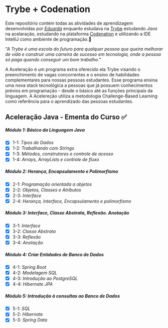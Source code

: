 # Trybe + Codenation

Este repositório contém todas as atividades de aprendizagem desenvolvidas por _[Eduarda](https://www.linkedin.com/in/eduarda-wiltiner-reis-santana-45b87518b/)_ enquanto estudava na [Trybe](https://www.betrybe.com/) estudando *Java* na acelaração, estudando na plataforma [Codenation](https://www.codenation.dev/) e utilizando a IDE IntelliJ como ambiente de programação.:rocket:

_"A Trybe é uma escola do futuro para qualquer pessoa que queira melhorar de vida e construir uma carreira de sucesso em tecnologia, onde a pessoa só paga quando conseguir um bom trabalho."_

A Aceleração é um programa extra oferecido ela Trybe visando o preenchimento de vagas concorrentes e o ensino de habilidades complementares para nossas pessoas estudantes. Esse programa ensina uma nova stack tecnológica a pessoas que já possuem conhecimentos prévios em programação - desde o básico até as funções principais da linguagem. A Acelereção utiliza a metodologia Challenge-Based Learning como referência para o aprendizado das pessoas estudantes. 

## Aceleração Java - Ementa do Curso :white_check_mark:

##### Módulo 1: Básico da Linguagem Java

- [X] 1-1: _Tipos de Dados_
- [X] 1-2: _Trabalhando com Strings_
- [X] 1-3: _Métodos, construtores e controle de acesso_
- [X] 1-4: _Arrays, ArrayLists e controle de fluxo_

##### Módulo 2: Herança, Encapsulamento e Polimorfismo

- [X] 2-1: _Programação orientada a objetos_
- [X] 2-2: _Objetos, Classes e Atributos_
- [X] 2-3: _Interface_
- [X] 2-4: _Herança, Interface, Encapsulamento e polimorfismo_

##### Módulo 3: Interface, Classe Abstrata, Reflexão. Anotação

- [X] 3-1: _Interface_
- [X] 3-2: _Classe Abstrata_
- [X] 3-3: _Reflexão_
- [X] 3-4: _Anotação_

##### Módulo 4: Criar Entidades de Banco de Dados

- [X] 4-1: _Spring Boot_
- [X] 4-2: _Modelagem SQL_
- [X] 4-3: _Introdução ao PostgreSQL_
- [X] 4-4: _Hibernate JPA_

##### Módulo 5: Introdução à consultas ao Banco de Dados

- [X] 5-1: _SQL_
- [X] 5-2: _Hibernate_
- [X] 5-3: _Spring Data_

